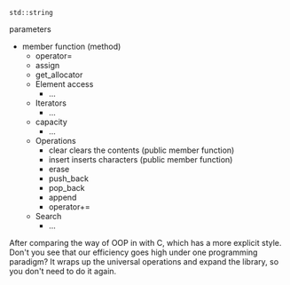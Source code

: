 `std::string`

parameters
* member function (method)
  * operator=
  * assign
  * get_allocator
  * Element access
    * ...
  * Iterators
    * ...
  * capacity
    * ...
  * Operations
    * clear clears the contents (public member function)
    * insert inserts characters (public member function)
    * erase
    * push_back
    * pop_back
    * append
    * operator+=
  * Search
    * ...

After comparing the way of OOP in with C, which has a more explicit style.
Don't you see that our efficiency goes high under one programming paradigm?
It wraps up the universal operations and expand the library, so you don't need to do it again.
